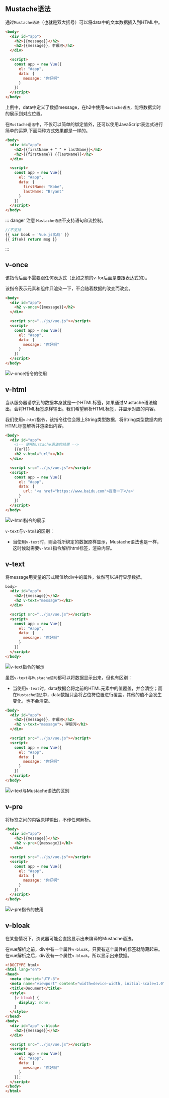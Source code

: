 ## Mustache语法
通过`Mustache语法`（也就是双大括号）可以将data中的文本数据插入到HTML中。

``` html
<body>
  <div id="app">
    <h2>{{message}}</h2>
    <h2>{{message}}，李银河</h2>
  </div>

  <script>
    const app = new Vue({
      el: "#app",
      data: {
        message: "你好啊"
      }
    })
  </script>
</body>
```

上例中，data中定义了数据message，在h2中使用`Mustache语法`，能将数据实时的展示到对应位置。

在`Mustache语法`中，不仅可以简单的绑定值外，还可以使用JavaScript表达式进行简单的运算,下面两种方式效果都是一样的。

``` html
<body>
  <div id="app">
    <h2>{{firstName + " " + lastName}}</h2>
    <h2>{{firstName}} {{lastName}}</h2>
  </div>

  <script>
    const app = new Vue({
      el: "#app",
      data: {
        firstName: "Kobe",
        lastName: "Bryant"
      }
    })
  </script>
</body>
```

::: danger 注意
`Mustache语法`不支持语句和流控制。

``` js
//不支持
{{ var book = 'Vue.js实战' }}
{{ if(ok) return msg }}
```
:::


## v-once
该指令后面不需要跟任何表达式（比如之前的v-for后面是要跟表达式的）。

该指令表示元素和组件只渲染一下，不会随着数据的改变而改变。
``` html
<body>
  <div id="app">
    <h2 v-once>{{message}}</h2>
  </div>

  <script src="../js/vue.js"></script>
  <script>
    const app = new Vue({
      el: "#app",
      data: {
        message: "你好啊"
      }
    })
  </script>
</body>
```

<img class="medium" :src="$withBase('/frontend/frame/vue/02_vue-instruction/01_v-once.png')" alt="v-once指令的使用">


## v-html
当从服务器请求到的数据本身就是一个HTML标签，如果通过Mustache语法输出，会将HTML标签原样输出。我们希望解析HTML标签，并显示对应的内容。

我们使用`v-html`指令，该指令往往会跟上String类型数据，将String类型数据内的HTML标签解析并渲染出内容。

``` html
<body>
  <div id="app">
    <!-- 使用Mustache语法的结果 -->
    {{url}}
    <h2 v-html="url"></h2>
  </div>

  <script src="../js/vue.js"></script>
  <script>
    const app = new Vue({
      el: "#app",
      data: {
        url: '<a href="https://www.baidu.com">百度一下</a>'
      }
    })
  </script>
</body>
```

<img class="medium" :src="$withBase('/frontend/frame/vue/02_vue-instruction/02_v-html.png')" alt="v-html指令的展示">

`v-text`与`v-html`的区别：

* 当使用`v-text`时，则会将所绑定的数据原样显示，Mustache语法也是一样，这时候就需要`v-html`指令解析html标签，渲染内容。

## v-text

将message用变量的形式赋值给div中的属性，依然可以进行显示数据。
``` html
body>
  <div id="app">
    <h2>{{message}}</h2>
    <h2 v-text="message"></h2>
  </div>

  <script src="../js/vue.js"></script>
  <script>
    const app = new Vue({
      el: "#app",
      data: {
        message: "你好啊"
      }
    })
  </script>
</body>
```
<img class="medium" :src="$withBase('/frontend/frame/vue/02_vue-instruction/03_v-text.png')" alt="v-text指令的展示">

虽然`v-text`与`Mustache语句`都可以将数据显示出来，但也有区别：

* 当使用`v-text`时，data数据会将之前的HTML元素中的值覆盖，并会清空；而在`Mustache语法`中，data数据只会将占位符位置进行覆盖，其他的值不会发生变化，也不会清空。

``` html
<body>
  <div id="app">
    <h2>{{message}}，李银河</h2>
    <h2 v-text="message">，李银河</h2>
  </div>

  <script src="../js/vue.js"></script>
  <script>
    const app = new Vue({
      el: "#app",
      data: {
        message: "你好啊"
      }
    })
  </script>
</body>
```

<img class="medium" :src="$withBase('/frontend/frame/vue/02_vue-instruction/04_v-text与Mustache语法的区别.png')" alt="v-text与Mustache语法的区别">


## v-pre

将标签之间的内容原样输出，不作任何解析。

``` html
<body>
  <div id="app">
    <h2>{{message}}</h2>
    <h2 v-pre>{{message}}</h2>
  </div>

  <script src="../js/vue.js"></script>
  <script>
    const app = new Vue({
      el: "#app",
      data: {
        message: "你好啊"
      }
    })
  </script>
</body>
```

<img class="medium" :src="$withBase('/frontend/frame/vue/02_vue-instruction/05_v-pre.png')" alt="v-pre指令的使用">


## v-bloak

在某些情况下，浏览器可能会直接显示出未编译的Mustache语法。

在vue解析之前，div中有一个属性`v-bloak`，只要有这个属性的标签就隐藏起来。在vue解析之后，div没有一个属性`v-bloak`，所以显示出来数据。

``` html
<!DOCTYPE html>
<html lang="en">
<head>
  <meta charset="UTF-8">
  <meta name="viewport" content="width=device-width, initial-scale=1.0">
  <title>Document</title>
  <style>
    [v-bloak] {
      display: none;
    }
  </style>
</head>
<body>
  <div id="app" v-bloak>
    <h2>{{message}}</h2>
  </div>

  <script src="../js/vue.js"></script>
  <script>
    const app = new Vue({
      el: "#app",
      data: {
        message: "你好啊"
      }
    });
  </script>
</body>
</html>
```
